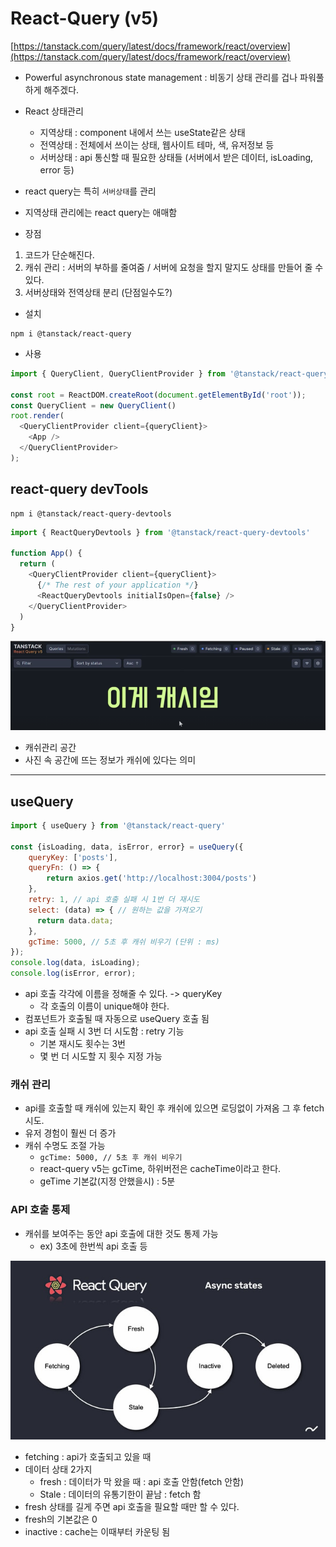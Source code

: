 # React-Query (v5)
[https://tanstack.com/query/latest/docs/framework/react/overview](https://tanstack.com/query/latest/docs/framework/react/overview)
- Powerful asynchronous state management : 비동기 상태 관리를 겁나 파워풀하게 해주겠다.  

- React 상태관리  
    - 지역상태 : component 내에서 쓰는 useState같은 상태
    - 전역상태 : 전체에서 쓰이는 상태, 웹사이트 테마, 색, 유저정보 등
    - 서버상태 : api 통신할 때 필요한 상태들 (서버에서 받은 데이터, isLoading, error 등)  

- react query는 특히 `서버상태`를 관리
- 지역상태 관리에는 react query는 애매함  

- 장점
1. 코드가 단순해진다.
2. 캐쉬 관리 : 서버의 부하를 줄여줌 / 서버에 요청을 할지 말지도 상태를 만들어 줄 수 있다.
3. 서버상태와 전역상태 분리 (단점일수도?)

- 설치
```shell script
npm i @tanstack/react-query
```
- 사용
```javascript
import { QueryClient, QueryClientProvider } from '@tanstack/react-query';

const root = ReactDOM.createRoot(document.getElementById('root'));
const QueryClient = new QueryClient()
root.render(
  <QueryClientProvider client={queryClient}>
    <App />
  </QueryClientProvider>
);
```

## react-query devTools
```shell script
npm i @tanstack/react-query-devtools
```
```javascript
import { ReactQueryDevtools } from '@tanstack/react-query-devtools'

function App() {
  return (
    <QueryClientProvider client={queryClient}>
      {/* The rest of your application */}
      <ReactQueryDevtools initialIsOpen={false} />
    </QueryClientProvider>
  )
}
```

![캐쉬관리공간이미지](./cache.png)
- 캐쉬관리 공간
- 사진 속 공간에 뜨는 정보가 캐쉬에 있다는 의미

---
## useQuery
```javascript
import { useQuery } from '@tanstack/react-query'

const {isLoading, data, isError, error} = useQuery({
    queryKey: ['posts'],
    queryFn: () => {
        return axios.get('http://localhost:3004/posts')
    },
    retry: 1, // api 호출 실패 시 1번 더 재시도
    select: (data) => { // 원하는 값을 가져오기
      return data.data;
    },
    gcTime: 5000, // 5초 후 캐쉬 비우기 (단위 : ms)
});
console.log(data, isLoading);
console.log(isError, error);
```
- api 호출 각각에 이름을 정해줄 수 있다. -> queryKey
  - 각 호출의 이름이 unique해야 한다.
- 컴포넌트가 호출될 때 자동으로 useQuery 호출 됨
- api 호출 실패 시 3번 더 시도함 : retry 기능
  - 기본 재시도 횟수는 3번
  - 몇 번 더 시도할 지 횟수 지정 가능

### 캐쉬 관리
- api를 호출할 때 캐쉬에 있는지 확인 후 캐쉬에 있으면 로딩없이 가져옴 그 후 fetch 시도.
- 유저 경험이 훨씬 더 증가
- 캐쉬 수명도 조절 가능
  - `gcTime: 5000, // 5초 후 캐쉬 비우기`
  - react-query v5는 gcTime, 하위버전은 cacheTime이라고 한다.
  - geTime 기본값(지정 안했을시) : 5분

### API 호출 통제
- 캐쉬를 보여주는 동안 api 호출에 대한 것도 통제 가능
  - ex) 3초에 한번씩 api 호출 등

![react query lifecycle](./react_query_lifecycle.jpg)

- fetching : api가 호출되고 있을 때
- 데이터 상태 2가지
  - fresh : 데이터가 막 왔을 때 : api 호출 안함(fetch 안함)
  - Stale : 데이터의 유통기한이 끝남 : fetch 함
- fresh 상태를 길게 주면 api 호출을 필요할 때만 할 수 있다.  
- fresh의 기본값은 0  
- inactive : cache는 이때부터 카운팅 됨  



